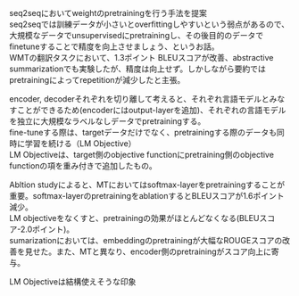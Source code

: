 seq2seqにおいてweightのpretrainingを行う手法を提案  
seq2seqでは訓練データが小さいとoverfittingしやすいという弱点があるので、大規模なデータでunsupervisedにpretrainingし、その後目的のデータでfinetuneすることで精度を向上させましょう、というお話。  
WMTの翻訳タスクにおいて、1.3ポイント BLEUスコアが改善、abstractive summarizationでも実験したが、精度は向上せず。しかしながら要約ではpretrainingによってrepetitionが減少したと主張。  
  
encoder, decoderそれぞれを切り離して考えると、それぞれ言語モデルとみなすことができるため(encoderにはoutput-layerを追加)、それぞれの言語モデルを独立に大規模なラベルなしデータでpretrainingする。  
fine-tuneする際は、targetデータだけでなく、pretrainingする際のデータも同時に学習を続ける（LM Objective）  
LM Objectiveは、target側のobjective functionにpretraining側のobjective functionの項を重み付きで追加したもの。  

Abltion studyによると、MTにおいてはsoftmax-layerをpretrainingすることが重要。softmax-layerのpretrainingをablationするとBLEUスコアが1.6ポイント減少。  
LM objectiveをなくすと、pretrainingの効果がほとんどなくなる(BLEUスコア-2.0ポイント)。  
sumarizationにおいては、embeddingのpretrainingが大幅なROUGEスコアの改善を見せた。また、MTと異なり、encoder側のpretrainingがスコア向上に寄与。  

LM Objectiveは結構使えそうな印象
